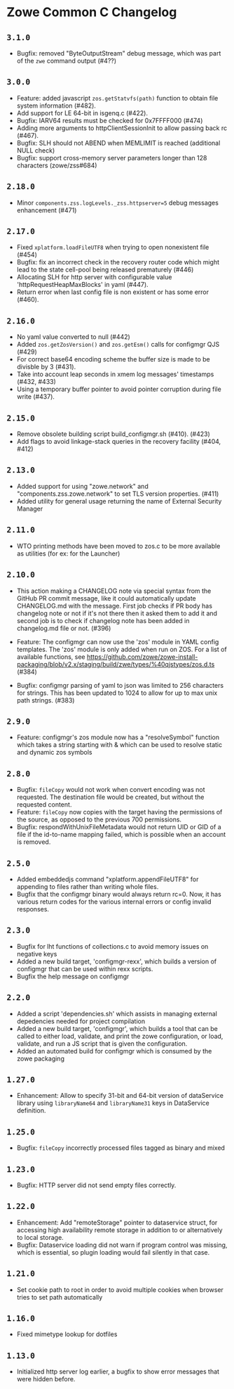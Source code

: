 # Zowe Common C Changelog

## `3.1.0`
- Bugfix: removed "ByteOutputStream" debug message, which was part of the `zwe` command output (#4??)

## `3.0.0`
- Feature: added javascript `zos.getStatvfs(path)` function to obtain file system information (#482).
- Add support for LE 64-bit in isgenq.c (#422).
- Bugfix: IARV64 results must be checked for 0x7FFFF000 (#474)
- Adding more arguments to httpClientSessionInit to allow passing back rc (#467).
- Bugfix: SLH should not ABEND when MEMLIMIT is reached (additional NULL check)
- Bugfix: support cross-memory server parameters longer than 128 characters 
  (zowe/zss#684)

## `2.18.0`
- Minor `components.zss.logLevels._zss.httpserver=5` debug messages enhancement (#471)

## `2.17.0`
- Fixed `xplatform.loadFileUTF8` when trying to open nonexistent file (#454)
- Bugfix: fix an incorrect check in the recovery router code which might lead to
  the state cell-pool being released prematurely (#446)
- Allocating SLH for http server with configurable value 'httpRequestHeapMaxBlocks' in yaml (#447).
- Return error when last config file is non existent or has some error (#460).

## `2.16.0`
- No yaml value converted to null (#442)
- Added `zos.getZosVersion()` and `zos.getEsm()` calls for configmgr QJS (#429)
- For correct base64 encoding scheme the buffer size is made to be divisble by 3 (#431). 
- Take into account leap seconds in xmem log messages' timestamps (#432, #433)
- Using a temporary buffer pointer to avoid pointer corruption during file write (#437).

## `2.15.0`
- Remove obsolete building script build_configmgr.sh (#410). (#423)
- Add flags to avoid linkage-stack queries in the recovery facility (#404, #412)

## `2.13.0`
- Added support for using "zowe.network" and "components.zss.zowe.network" to set TLS version properties. (#411)
- Added utility for general usage returning the name of External Security Manager

## `2.11.0`

- WTO printing methods have been moved to zos.c to be more available as utilities (for ex: for the Launcher)

## `2.10.0`
- This action making a CHANGELOG note via special syntax from the GitHub PR commit message, like it could automatically update CHANGELOG.md with the message. First job checks if PR body has changelog note or not if it's not there then it asked them to add it and second job is to check if changelog note has been added in changelog.md file or not. (#396)

- Feature: The configmgr can now use the 'zos' module in YAML config templates. The 'zos' module is only added when run on ZOS. For a list of available functions, see https://github.com/zowe/zowe-install-packaging/blob/v2.x/staging/build/zwe/types/%40qjstypes/zos.d.ts (#384)
- Bugfix: configmgr parsing of yaml to json was limited to 256 characters for strings. This has been updated to 1024 to allow for up to max unix path strings. (#383)

## `2.9.0`

- Feature: configmgr's zos module now has a "resolveSymbol" function which takes a string starting with & which can be used to resolve static and dynamic zos symbols

## `2.8.0`

- Bugfix: `fileCopy` would not work when convert encoding was not requested. The destination file would be created, but without the requested content.
- Feature: `fileCopy` now copies with the target having the permissions of the source, as opposed to the previous 700 permissions.
- Bugfix: respondWithUnixFileMetadata would not return UID or GID of a file if the id-to-name mapping failed, which is possible when an account is removed.

## `2.5.0`

- Added embeddedjs command "xplatform.appendFileUTF8" for appending to files rather than writing whole files.
- Bugfix that the configmgr binary would always return rc=0. Now, it has various return codes for the various internal errors or config invalid responses.

## `2.3.0`

- Bugfix for lht functions of collections.c to avoid memory issues on negative keys
- Added a new build target, 'configmgr-rexx', which builds a version of configmgr that can be used within rexx scripts.
- Bugfix the help message on configmgr

## `2.2.0`

- Added a script 'dependencies.sh' which assists in managing external depedencies needed for project compilation
- Added a new build target, 'configmgr', which builds a tool that can be called to either load, validate, and print the zowe configuration, or load, validate, and run a JS script that is given the configuration.
- Added an automated build for configmgr which is consumed by the zowe packaging

## `1.27.0`

- Enhancement: Allow to specify 31-bit and 64-bit version of dataService library using `libraryName64` and `libraryName31` keys in DataService definition.

## `1.25.0`

- Bugfix: `fileCopy` incorrectly processed files tagged as binary and mixed

## `1.23.0`

- Bugfix: HTTP server did not send empty files correctly.

## `1.22.0`

- Enhancement: Add "remoteStorage" pointer to dataservice struct, for accessing high availability remote storage in addition to or alternatively to local storage.
- Bugfix: Dataservice loading did not warn if program control was missing, which is essential, so plugin loading would fail silently in that case.

## `1.21.0`

- Set cookie path to root in order to avoid multiple cookies when browser tries to set path automatically

## `1.16.0`

- Fixed mimetype lookup for dotfiles

## `1.13.0`

- Initialized http server log earlier, a bugfix to show error messages that were hidden before.
